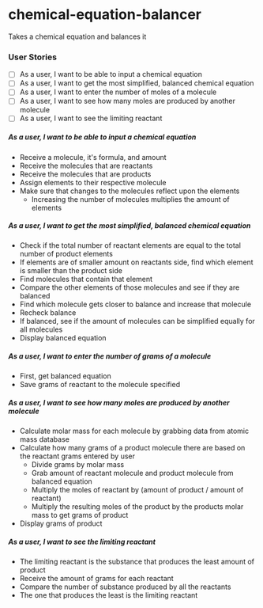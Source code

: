 # chemical-equation-balancer
Takes a chemical equation and balances it

### User Stories
- [ ] As a user, I want to be able to input a chemical equation
- [ ] As a user, I want to get the most simplified, balanced chemical equation
- [ ] As a user, I want to enter the number of moles of a molecule
- [ ] As a user, I want to see how many moles are produced by another molecule
- [ ] As a user, I want to see the limiting reactant

##### As a user, I want to be able to input a chemical equation
- Receive a molecule, it's formula, and amount
- Receive the molecules that are reactants
- Receive the molecules that are products
- Assign elements to their respective molecule
- Make sure that changes to the molecules reflect upon the elements
  - Increasing the number of molecules multiplies the amount of elements

##### As a user, I want to get the most simplified, balanced chemical equation
- Check if the total number of reactant elements are equal to the total number of product elements
- If elements are of smaller amount on reactants side, find which element is smaller than the product side
- Find molecules that contain that element
- Compare the other elements of those molecules and see if they are balanced
- Find which molecule gets closer to balance and increase that molecule
- Recheck balance
- If balanced, see if the amount of molecules can be simplified equally for all molecules
- Display balanced equation

##### As a user, I want to enter the number of grams of a molecule
- First, get balanced equation
- Save grams of reactant to the molecule specified

##### As a user, I want to see how many moles are produced by another molecule
- Calculate molar mass for each molecule by grabbing data from atomic mass database
- Calculate how many grams of a product molecule there are based on the reactant grams entered by user
  - Divide grams by molar mass
  - Grab amount of reactant molecule and product molecule from balanced equation
  - Multiply the moles of reactant by (amount of product / amount of reactant)
  - Multiply the resulting moles of the product by the products molar mass to get grams of product
- Display grams of product

##### As a user, I want to see the limiting reactant
- The limiting reactant is the substance that produces the least amount of product
- Receive the amount of grams for each reactant
- Compare the number of substance produced by all the reactants
- The one that produces the least is the limiting reactant